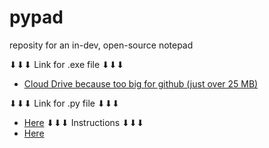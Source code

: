 # pypad
reposity for an in-dev, open-source notepad

⬇⬇⬇ Link for .exe file ⬇⬇⬇
- [Cloud Drive because too big for github (just over 25 MB)](https://mega.nz/folder/RDlQBKyA#HgHEIrvoq27ksFYWgduxtw)

⬇⬇⬇ Link for .py file ⬇⬇⬇
- [Here](https://github.com/theClawsmos/pypad/tree/main/notes.py)
⬇⬇⬇ Instructions ⬇⬇⬇
- [Here](https://github.com/theClawsmos/pypad/tree/main/How%20To%20Download)
